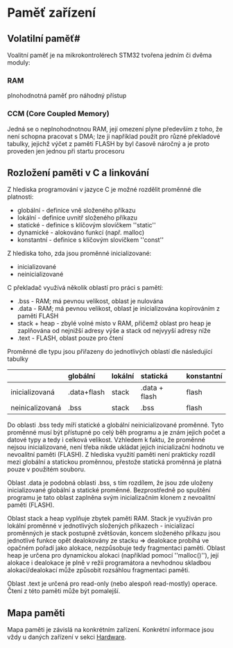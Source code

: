 # Paměť zařízení 



## Volatilní paměť#

Voalitní paměť je na mikrokontrolérech STM32 tvořena jedním či dvěma moduly:

### RAM

plnohodnotná paměť pro náhodný přístup

### CCM \(Core Coupled Memory\)

Jedná se o neplnohodnotnou RAM, její omezení plyne především z toho, že není schopna pracovat s DMA; lze ji například použít pro různé překladové tabulky, jejichž výčet z paměti FLASH by byl časově náročný a je proto proveden jen jednou při startu procesoru

## Rozložení paměti v C a linkování

Z hlediska programování v jazyce C je možné rozdělit proměnné dle platnosti:

* globální - definice vně složeného příkazu
* lokální - definice uvnitř složeného příkazu
* statické - definice s klíčovým slovíčkem ''static''
* dynamické - alokováno funkcí \(např. malloc\)
* konstantní - definice s klíčovým slovíčkem ''const''

Z hlediska toho, zda jsou proměnné inicializované:

* inicializované
* neinicializované

C překladač využívá několik oblastí pro práci s pamětí:

* .bss - RAM; má pevnou velikost, oblast je nulována
* .data - RAM; má pevnou velikost, oblast je inicializována kopírováním z paměti FLASH
* stack + heap - zbylé volné místo v RAM, přičemž oblast pro heap je zaplňována od nejnižší adresy výše a stack od nejvyyší adresy níže
* .text - FLASH, oblast pouze pro čtení

Proměnné dle typu jsou přiřazeny do jednotlivých oblastí dle následující tabulky

|  | globální | lokální | statická | konstantní |
| :--- | :--- | :--- | :--- | :--- |
| inicializovaná | .data+flash | stack | .data + flash | flash |
| neinicalizovaná | .bss | stack | .bss | flash |

Do oblasti .bss tedy míří statické a globální neinicializované proměnné. Tyto proměnné musí být přístupné po celý běh programu a je znám jejich počet a datové typy a tedy i celková velikost. Vzhledem k faktu, že proměnné nejsou inicializované, není třeba nikde ukládat jejich inicializační hodnotu ve nevoalitní paměti \(FLASH\). Z hlediska využití paměti není prakticky rozdíl mezi globální a statickou proměnnou, přestože statická proměnná je platná pouze v použitém souboru.

Oblast .data je podobná oblasti .bss, s tím rozdílem, že jsou zde uloženy inicializované globální a statické proměnné. Bezprostředně po spuštění programu je tato oblast zaplněna svým inicializačním klonem z nevoalitní paměti \(FLASH\).

Oblast stack a heap vyplňuje zbytek paměti RAM. Stack je využíván pro lokální proměnné v jednotlivých složených příkazech - inicializací proměnných je stack postupně zvětšován, koncem složeného příkazu jsou jednotlivé funkce opět dealokovány ze stacku =&gt; dealokace probíhá ve opačném pořadí jako alokace, nezpůsobuje tedy fragmentaci paměti. Oblast heap je určena pro dynamickou alokaci \(například pomocí ''malloc\(\)''\), její alokace i dealokace je plně v režii programátora a nevhodnou skladbou alokací/dealokací může způsobit rozsáhlou fragmentaci paměti.

Oblast .text je určená pro read-only \(nebo alespoň read-mostly\) operace. Čtení z této paměti může být pomalejší.

## Mapa paměti 

Mapa paměti je závislá na konkrétním zařízení. Konkrétní informace jsou vždy u daných zařízení v sekci [Hardware](/Hardware).

